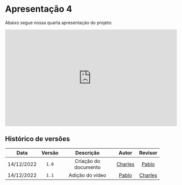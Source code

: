 # Apresentação 4

Abaixo segue nossa quarta apresentação do projeto:

<iframe width="560" height="315" src="https://youtu.be/ptO0Fq942Cw" title="YouTube video player" frameborder="0" allow="accelerometer; autoplay; clipboard-write; encrypted-media; gyroscope; picture-in-picture" allowfullscreen></iframe>

## Histórico de versões

|    Data    | Versão |      Descrição       |               Autor               |                    Revisor                     |
| :--------: | :----: | :------------------: | :-------------------------------: | :--------------------------------------------: |
| 14/12/2022 |  `1.0` | Criação do documento | [Charles](https://github.com/charles-serafim) | [Pablo](https://github.com/pabloheika) |
| 14/12/2022 |  `1.1` | Adição do vídeo      | [Pablo](https://github.com/pabloheika) | [Charles](https://github.com/charles-serafim) | 
